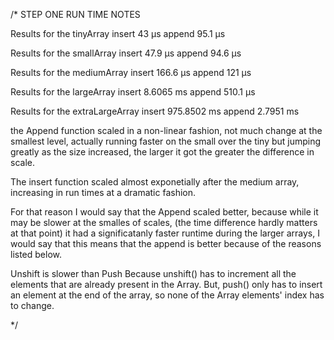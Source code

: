 


/*   STEP ONE RUN TIME NOTES

Results for the tinyArray
insert 43 μs
append 95.1 μs

Results for the smallArray
insert 47.9 μs
append 94.6 μs

Results for the mediumArray
insert 166.6 μs
append 121 μs

Results for the largeArray
insert 8.6065 ms
append 510.1 μs

Results for the extraLargeArray
insert 975.8502 ms
append 2.7951 ms

the Append function scaled in a non-linear fashion, not much change at the smallest level, actually running faster on the small over the tiny
but jumping greatly as the size increased, the larger it got the greater the difference in scale.

The insert function scaled almost exponetially after the medium array, increasing in run times at a dramatic fashion.

For that reason I would say that the Append scaled better, because while it may be slower at the smalles of scales, (the time difference hardly matters at that point) it had a significatanly faster runtime during the larger arrays, I would say that this means that the append is better because of the reasons listed below.





Unshift is slower than Push 
Because unshift() has to increment all the elements that are already present in the Array. But, push() only has to insert an element at the end of the array, so none of the Array elements' index has to change. 

*/